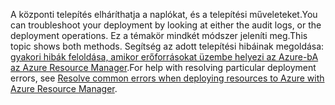 <span data-ttu-id="0b27d-101">A központi telepítés elháríthatja a naplókat, és a telepítési műveleteket.</span><span class="sxs-lookup"><span data-stu-id="0b27d-101">You can troubleshoot your deployment by looking at either the audit logs, or the deployment operations.</span></span> <span data-ttu-id="0b27d-102">Ez a témakör mindkét módszer jeleníti meg.</span><span class="sxs-lookup"><span data-stu-id="0b27d-102">This topic shows both methods.</span></span> <span data-ttu-id="0b27d-103">Segítség az adott telepítési hibáinak megoldása: [gyakori hibák feloldása, amikor erőforrásokat üzembe helyezi az Azure-bA az Azure Resource Manager](../articles/azure-resource-manager/resource-manager-common-deployment-errors.md).</span><span class="sxs-lookup"><span data-stu-id="0b27d-103">For help with resolving particular deployment errors, see [Resolve common errors when deploying resources to Azure with Azure Resource Manager](../articles/azure-resource-manager/resource-manager-common-deployment-errors.md).</span></span>

